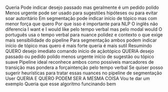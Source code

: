 Queria
 Pode indicar desejo passado mas geralmente é um pedido polido
 Menos urgente pode ser usado para sugestões hipóteses ou para evitar soar autoritário
 Em segmentação pode indicar início de tópico mas com menor força que quero
 Por que isso é importante para NLP
 O inglês não diferencia I want e I would like pelo tempo verbal mas pelo modal would
 O português usa o tempo verbal para nuance polidez e contexto  o que exige mais sensibilidade do pipeline
 Para segmentação ambos podem indicar início de tópico mas quero é mais forte queria é mais sutil
 Resumindo
 QUERO desejo imediato comando início de açãotópico
 QUERIA desejo passado ou pedido polido menos urgente início de sugestão ou tópico suave
 Pipeline ideal reconhece ambos como possíveis marcadores de transição mas pondera a forçaintenção pelo tempo verbal
Se quiser posso sugerir heurísticas para tratar essas nuances no pipeline de segmentação
User
QUERIA E QUERO PODEM SER A MESMA COISA
Vou te dar um exemplo
Queria que esse algoritmo funcinando bem